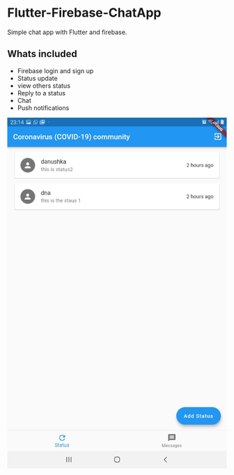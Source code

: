 # Flutter-Firebase-ChatApp
Simple chat app with Flutter and firebase.
## Whats included
- Firebase login and sign up
- Status update
- view others status
- Reply to a status
- Chat
- Push notifications

![output](Screenshot_20200412-231428.jpg)
